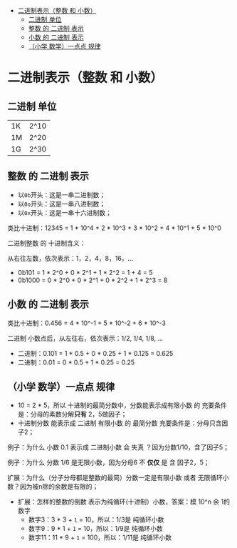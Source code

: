 - [二进制表示（整数 和 小数）](#二进制表示整数-和-小数)
	- [二进制 单位](#二进制-单位)
	- [整数 的 二进制 表示](#整数-的-二进制-表示)
	- [小数 的 二进制 表示](#小数-的-二进制-表示)
	- [（小学 数学）一点点 规律](#小学-数学一点点-规律)

# 二进制表示（整数 和 小数）

## 二进制 单位

|||
|--|--|
|1K|2^10|
|1M|2^20|
|1G|2^30|

## 整数 的 二进制 表示

* 以`0b`开头：这是一串二进制数；
* 以`0o`开头：这是一串八进制数；
* 以`0x`开头：这是一串十六进制数；

类比十进制：12345 = 1 * 10^4 + 2 * 10^3 + 3 * 10^2 + 4 * 10^1 + 5 * 10^0

二进制整数 的 十进制含义：

从右往左数，依次表示：1，2，4，8，16，...

* 0b101 = 1 * 2^0 + 0 * 2^1 + 1 * 2^2 = 1 + 4 = 5
* 0b1000 = 0 * 2^0 + 0 * 2^1 + 0 * 2^2 + 1 * 2^3 = 8

## 小数 的 二进制 表示

类比十进制：0.456 = 4 * 10^-1 + 5 * 10^-2 + 6 * 10^-3

二进制 小数点后，从左往右，依次表示：1/2, 1/4, 1/8, ...

* 二进制：0.101 = 1 * 0.5 + 0 * 0.25 + 1 * 0.125 = 0.625
* 二进制：0.01 = 0 * 0.5 + 1 * 0.25 = 0.25

## （小学 数学）一点点 规律

* 10 = 2 * 5，所以 十进制的最简分数中，分数能表示成有限小数 的 充要条件是：分母的素数分解**只有** 2，5做因子；
* 十进制分数 能表示成 二进制 有限小数 的 最简分数 充要条件是：分母只含因子2；

例子：为什么 小数 0.1 表示成 二进制小数 会 失真 ？因为分数1/10，含了因子5；

例子：为什么 分数 1/6 是无限小数，因为分母6 不 **仅仅** 是 含 因子2，5；

扩展：为什么（分子分母都是整数的最简）分数一定是有限小数 或者 无限循环小数？因为被n除的余数是有限的；

+ 扩展：怎样的整数的倒数 表示为纯循环(十进制）小数，答案：模 10^n 余 1的 数字
	- 数字3：3 * 3 + `1` = 10，所以：1/3是 纯循环小数
	- 数字9：9 * 1 + `1` = 10，所以：1/9是 纯循环小数
	- 数字11：11 * 9 + `1` = 100，所以：1/11是 纯循环小数